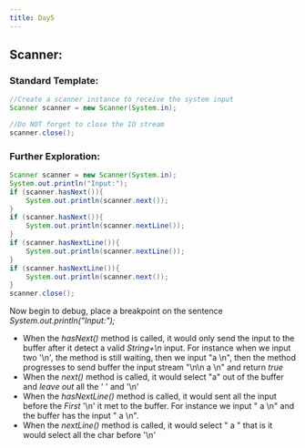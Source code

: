 ```yaml
---
title: Day5
---
```


## Scanner:

### Standard Template:

```java
//Create a scanner instance to receive the system input
Scanner scanner = new Scanner(System.in);

//Do NOT forget to close the IO stream
scanner.close();
```

### Further Exploration:

```java
Scanner scanner = new Scanner(System.in);
System.out.println("Input:");
if (scanner.hasNext()){
    System.out.println(scanner.next());
}
if (scanner.hasNext()){
    System.out.println(scanner.nextLine());
}
if (scanner.hasNextLine()){
    System.out.println(scanner.nextLine());
}
if (scanner.hasNextLine()){
    System.out.println(scanner.next());
}
scanner.close();
```

Now begin to debug, place a breakpoint on the sentence *System.out.println("Input:");*

- When the *hasNext()* method is called, it would only send the input to the buffer after it detect a valid *String+\n* input. For instance when we input two '\n', the method is still waiting, then we input "a \n", then the method progresses to send buffer the input stream "\n\n a \n" and return *true*
- When the *next()* method is called, it would select "a" out of the buffer and *leave out* all the ' ' and '\n'
- When the *hasNextLine()* method is called, it would sent all the input before the *First* '\n' it met to the buffer. For instance we input " a \n"  and the buffer has the input " a \n".
- When the *nextLine()* method is called, it would select " a " that is it would select all the char before '\n'

